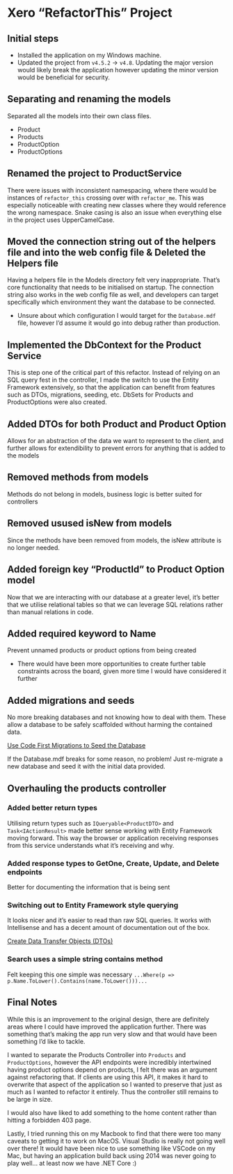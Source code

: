 # Xero “RefactorThis” Project

## Initial steps

- Installed the application on my Windows machine.
- Updated the project from `v4.5.2` → `v4.8`. Updating the major version would likely break the application however updating the minor version would be beneficial for security.

## Separating and renaming the models

Separated all the models into their own class files.

- Product
- Products
- ProductOption
- ProductOptions

## Renamed the project to ProductService

There were issues with inconsistent namespacing, where there would be instances of `refactor_this` crossing over with `refactor_me`. This was especially noticeable with creating new classes where they would reference the wrong namespace. Snake casing is also an issue when everything else in the project uses UpperCamelCase.

## Moved the connection string out of the helpers file and into the web config file & Deleted the Helpers file

Having a helpers file in the Models directory felt very inappropriate. That’s core functionality that needs to be initialised on startup. The connection string also works in the web config file as well, and developers can target specifically which environment they want the database to be connected.

- Unsure about which configuration I would target for the `Database.mdf` file, however I’d assume it would go into debug rather than production.

## Implemented the DbContext for the Product Service

This is step one of the critical part of this refactor. Instead of relying on an SQL query fest in the controller, I made the switch to use the Entity Framework extensively, so that the application can benefit from features such as DTOs, migrations, seeding, etc. DbSets for Products and ProductOptions were also created.

## Added DTOs for both Product and Product Option

Allows for an abstraction of the data we want to represent to the client, and further allows for extendibility to prevent errors for anything that is added to the models

## Removed methods from models

Methods do not belong in models, business logic is better suited for controllers

## Removed usused isNew from models

Since the methods have been removed from models, the isNew attribute is no longer needed.

## Added foreign key “ProductId” to Product Option model

Now that we are interacting with our database at a greater level, it’s better that we utilise relational tables so that we can leverage SQL relations rather than manual relations in code.

## Added required keyword to Name

Prevent unnamed products or product options from being created

- There would have been more opportunities to create further table constraints across the board, given more time I would have considered it further

## Added migrations and seeds

No more breaking databases and not knowing how to deal with them. These allow a database to be safely scaffolded without harming the contained data.

[Use Code First Migrations to Seed the Database](https://docs.microsoft.com/en-us/aspnet/web-api/overview/data/using-web-api-with-entity-framework/part-3)

If the Database.mdf breaks for some reason, no problem! Just re-migrate a new database and seed it with the initial data provided.

## Overhauling the products controller

### Added better return types

Utilising return types such as `IQueryable<ProductDTO>` and `Task<IActionResult>` made better sense working with Entity Framework moving forward. This way the browser or application receiving responses from this service understands what it’s receiving and why.

### Added response types to GetOne, Create, Update, and Delete endpoints

Better for documenting the information that is being sent

### Switching out to Entity Framework style querying

It looks nicer and it’s easier to read than raw SQL queries. It works with Intellisense and has a decent amount of documentation out of the box.

[Create Data Transfer Objects (DTOs)](https://docs.microsoft.com/en-us/aspnet/web-api/overview/data/using-web-api-with-entity-framework/part-5)

### Search uses a simple string contains method

Felt keeping this one simple was necessary `...Where(p => p.Name.ToLower().Contains(name.ToLower()))...`

## Final Notes

While this is an improvement to the original design, there are definitely areas where I could have improved the application further. There was something that’s making the app run very slow and that would have been something I’d like to tackle.

I wanted to separate the Products Controller into `Products` and `ProductOptions`, however the API endpoints were incredibly intertwined having product options depend on products, I felt there was an argument against refactoring that. If clients are using this API, it makes it hard to overwrite that aspect of the application so I wanted to preserve that just as much as I wanted to refactor it entirely. Thus the controller still remains to be large in size.

I would also have liked to add something to the home content rather than hitting a forbidden 403 page.

Lastly, I tried running this on my Macbook to find that there were too many caveats to getting it to work on MacOS. Visual Studio is really not going well over there! It would have been nice to use something like VSCode on my Mac, but having an application build back using 2014 was never going to play well... at least now we have .NET Core :)

